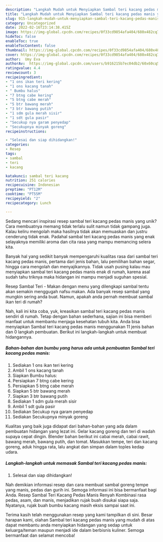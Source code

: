 ```yaml
---
description: "Langkah Mudah untuk Menyiapkan Sambal teri kacang pedas manis yang Sempurna"
title: "Langkah Mudah untuk Menyiapkan Sambal teri kacang pedas manis yang Sempurna"
slug: 915-langkah-mudah-untuk-menyiapkan-sambal-teri-kacang-pedas-manis-yang-sempurna
category: Uncategorized
date: 2022-02-16T23:14:38.415Z
image: https://img-global.cpcdn.com/recipes/0f33cd9854afa404/680x482cq70/sambal-teri-kacang-pedas-manis-foto-resep-utama.jpg
hideToc: false
enableToc: true
enableTocContent: false
thumbnail: https://img-global.cpcdn.com/recipes/0f33cd9854afa404/680x482cq70/sambal-teri-kacang-pedas-manis-foto-resep-utama.jpg
cover: https://img-global.cpcdn.com/recipes/0f33cd9854afa404/680x482cq70/sambal-teri-kacang-pedas-manis-foto-resep-utama.jpg
author:  Umy Eva
authorAv:  https://img-global.cpcdn.com/users/b916215b7ec04db2/60x60cq50/avatar.jpg
ratingvalue: 4.4
reviewcount: 3
recipeingredient:
- "1 ons ikan teri kering"
- "1 ons kacang tanah"
- " Bumbu halus"
- "7 btng cabe kering"
- "5 btng cabe merah"
- "5 btr bawang merah"
- "3 btr bawang putih"
- "1 sdm gula merah sisir"
- "1 sdt gula pasir"
- "Secukup nya garam penyedap"
- "Secukupnya minyak goreng"
recipeinstructions:

- "Selesai dan siap dihidangkan!"
categories:
- Resep
tags:
- sambal
- teri
- kacang

katakunci: sambal teri kacang 
nutrition: 251 calories
recipecuisine: Indonesian
preptime: "PT12M"
cooktime: "PT55M"
recipeyield: "2"
recipecategory: Lunch

---
```



Sedang mencari inspirasi resep sambal teri kacang pedas manis yang unik? Cara membuatnya memang tidak terlalu sulit namun tidak gampang juga. Kalau keliru mengolah maka hasilnya tidak akan memuaskan dan justru cenderung tidak enak. Padahal sambal teri kacang pedas manis yang enak selayaknya memiliki aroma dan cita rasa yang mampu memancing selera kita.


Banyak hal yang sedikit banyak mempengaruhi kualitas rasa dari sambal teri kacang pedas manis, pertama dari jenis bahan, lalu pemilihan bahan segar, hingga cara mengolah dan menyajikannya. Tidak usah pusing kalau mau menyiapkan sambal teri kacang pedas manis enak di rumah, karena asal sudah tahu triknya maka hidangan ini mampu menjadi suguhan spesial.

Resep Sambal Teri - Makan dengan menu yang dilengkapi sambal tentu akan semakin menggugah nafsu makan. Ada banyak resep sambal yang mungkin sering anda buat. Namun, apakah anda pernah membuat sambal ikan teri di rumah?


Nah, kali ini kita coba, yuk, kreasikan sambal teri kacang pedas manis sendiri di rumah. Tetap dengan bahan sederhana, sajian ini bisa memberi manfaat untuk membantu menjaga kesehatan tubuh kita. Anda bisa menyiapkan Sambal teri kacang pedas manis menggunakan 11 jenis bahan dan 0 langkah pembuatan. Berikut ini langkah-langkah untuk membuat hidangannya.

<!--inarticleads1-->

##### Bahan-bahan dan bumbu yang harus ada untuk pembuatan Sambal teri kacang pedas manis:

1. Sediakan 1 ons ikan teri kering
1. Ambil 1 ons kacang tanah
1. Siapkan  Bumbu halus:
1. Persiapkan 7 btng cabe kering
1. Persiapkan 5 btng cabe merah
1. Siapkan 5 btr bawang merah
1. Siapkan 3 btr bawang putih
1. Sediakan 1 sdm gula merah sisir
1. Ambil 1 sdt gula pasir
1. Sediakan Secukup nya garam penyedap
1. Sediakan Secukupnya minyak goreng


Kualitas yang baik juga didapat dari bahan-bahan yang ada dalam pembuatan hidangan yang lezat ini. Gelar kacang goreng dan teri di wadah supaya cepat dingin. Blender bahan berikut ini cabai merah, cabai rawit, bawang merah, bawang putih, dan tomat. Masukkan tempe, teri dan kacang goreng, aduk hingga rata, lalu angkat dan simpan dalam toples kedap udara. 

<!--inarticleads2-->

##### Langkah-langkah untuk memasak Sambal teri kacang pedas manis:


1. Selesai dan siap dihidangkan!

Nah demikian informasi resep dan cara membuat sambal goreng tempe yang manis, pedas dan gurih ini. Semoga informasi ini bisa bermanfaat bagi Anda. Resep Sambal Teri Kacang Pedas Manis Renyah Kombinasi rasa pedas, asam, dan manis, menjadikan rujak buah disukai siapa saja. Nyatanya, rujak buah bumbu kacang masih eksis sampai saat ini. 

Terima kasih telah menggunakan resep yang kami tampilkan di sini. Besar harapan kami, olahan Sambal teri kacang pedas manis yang mudah di atas dapat membantu anda menyiapkan hidangan yang sedap untuk keluarga/teman maupun menjadi ide dalam berbisnis kuliner. Semoga bermanfaat dan selamat mencoba!
